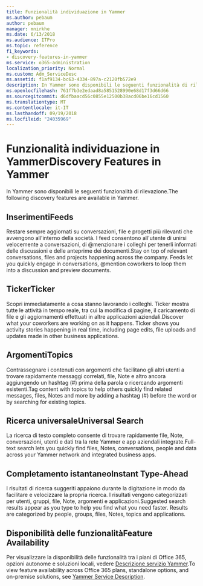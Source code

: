 ```yaml
---
title: Funzionalità individuazione in Yammer
ms.author: pebaum
author: pebaum
manager: mnirkhe
ms.date: 6/13/2018
ms.audience: ITPro
ms.topic: reference
f1_keywords:
- discovery-features-in-yammer
ms.service: o365-administration
localization_priority: Normal
ms.custom: Adm_ServiceDesc
ms.assetid: f1af9134-bc63-4334-897a-c2120fb572e9
description: In Yammer sono disponibili le seguenti funzionalità di rilevazione.
ms.openlocfilehash: 761f7b3e2edaad8a5851528990e68d17f3d66d66
ms.sourcegitcommit: d6dfbaacd56c0855e12500b38acd06be16cd1560
ms.translationtype: MT
ms.contentlocale: it-IT
ms.lasthandoff: 09/19/2018
ms.locfileid: "24035969"
---
```

# <a name="discovery-features-in-yammer"></a><span data-ttu-id="bdef7-103">Funzionalità individuazione in Yammer</span><span class="sxs-lookup"><span data-stu-id="bdef7-103">Discovery Features in Yammer</span></span>

<span data-ttu-id="bdef7-104">In Yammer sono disponibili le seguenti funzionalità di rilevazione.</span><span class="sxs-lookup"><span data-stu-id="bdef7-104">The following discovery features are available in Yammer.</span></span>
  
## <a name="feeds"></a><span data-ttu-id="bdef7-105">Inserimenti</span><span class="sxs-lookup"><span data-stu-id="bdef7-105">Feeds</span></span>
<span data-ttu-id="bdef7-106"><a name="bkmk_Feeds"> </a></span><span class="sxs-lookup"><span data-stu-id="bdef7-106"></span></span>

<span data-ttu-id="bdef7-p101">Restare sempre aggiornati su conversazioni, file e progetti più rilevanti che avvengono all'interno della società. I feed consentono all'utente di unirsi velocemente a conversazioni, di @menzionare i colleghi per tenerli informati delle discussioni e delle anteprime dei documenti.</span><span class="sxs-lookup"><span data-stu-id="bdef7-p101">Stay on top of relevant conversations, files and projects happening across the company. Feeds let you quickly engage in conversations, @mention coworkers to loop them into a discussion and preview documents.</span></span>
  
## <a name="ticker"></a><span data-ttu-id="bdef7-109">Ticker</span><span class="sxs-lookup"><span data-stu-id="bdef7-109">Ticker</span></span>
<span data-ttu-id="bdef7-110"><a name="bkmk_Ticker"> </a></span><span class="sxs-lookup"><span data-stu-id="bdef7-110"></span></span>

<span data-ttu-id="bdef7-p102">Scopri immediatamente a cosa stanno lavorando i colleghi. Ticker mostra tutte le attività in tempo reale, tra cui la modifica di pagine, il caricamento di file e gli aggiornamenti effettuati in altre applicazioni aziendali.</span><span class="sxs-lookup"><span data-stu-id="bdef7-p102">Discover what your coworkers are working on as it happens. Ticker shows you activity stories happening in real time, including page edits, file uploads and updates made in other business applications.</span></span>
  
## <a name="topics"></a><span data-ttu-id="bdef7-113">Argomenti</span><span class="sxs-lookup"><span data-stu-id="bdef7-113">Topics</span></span>
<span data-ttu-id="bdef7-114"><a name="bkmk_Topics"> </a></span><span class="sxs-lookup"><span data-stu-id="bdef7-114"></span></span>

<span data-ttu-id="bdef7-115">Contrassegnare i contenuti con argomenti che facilitano gli altri utenti a trovare rapidamente messaggi correlati, file, Note e altro ancora aggiungendo un hashtag (#) prima della parola o ricercando argomenti esistenti.</span><span class="sxs-lookup"><span data-stu-id="bdef7-115">Tag content with topics to help others quickly find related messages, files, Notes and more by adding a hashtag (#) before the word or by searching for existing topics.</span></span>
  
## <a name="universal-search"></a><span data-ttu-id="bdef7-116">Ricerca universale</span><span class="sxs-lookup"><span data-stu-id="bdef7-116">Universal Search</span></span>
<span data-ttu-id="bdef7-117"><a name="bkmk_UniversalSearch"> </a></span><span class="sxs-lookup"><span data-stu-id="bdef7-117"></span></span>

<span data-ttu-id="bdef7-118">La ricerca di testo completo consente di trovare rapidamente file, Note, conversazioni, utenti e dati tra la rete Yammer e app aziendali integrate.</span><span class="sxs-lookup"><span data-stu-id="bdef7-118">Full-text search lets you quickly find files, Notes, conversations, people and data across your Yammer network and integrated business apps.</span></span>
  
## <a name="instant-type-ahead"></a><span data-ttu-id="bdef7-119">Completamento istantaneo</span><span class="sxs-lookup"><span data-stu-id="bdef7-119">Instant Type-Ahead</span></span>
<span data-ttu-id="bdef7-120"><a name="bkmk_InstantTypeAhead"> </a></span><span class="sxs-lookup"><span data-stu-id="bdef7-120"></span></span>

<span data-ttu-id="bdef7-p103">I risultati di ricerca suggeriti appaiono durante la digitazione in modo da facilitare e velocizzare la propria ricerca. I risultati vengono categorizzati per utenti, gruppi, file, Note, argomenti e applicazioni.</span><span class="sxs-lookup"><span data-stu-id="bdef7-p103">Suggested search results appear as you type to help you find what you need faster. Results are categorized by people, groups, files, Notes, topics and applications.</span></span>
  
## <a name="feature-availability"></a><span data-ttu-id="bdef7-123">Disponibilità delle funzionalità</span><span class="sxs-lookup"><span data-stu-id="bdef7-123">Feature Availability</span></span>
<span data-ttu-id="bdef7-124"><a name="bkmk_InstantTypeAhead"> </a></span><span class="sxs-lookup"><span data-stu-id="bdef7-124"></span></span>

<span data-ttu-id="bdef7-125">Per visualizzare la disponibilità delle funzionalità tra i piani di Office 365, opzioni autonome e soluzioni locali, vedere [Descrizione servizio Yammer](yammer-service-description.md).</span><span class="sxs-lookup"><span data-stu-id="bdef7-125">To view feature availability across Office 365 plans, standalone options, and on-premise solutions, see [Yammer Service Description](yammer-service-description.md).</span></span>
  
  
